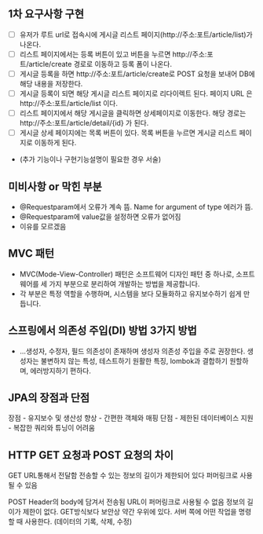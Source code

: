 ## 1차 요구사항 구현
- [ ] 유저가 루트 url로 접속시에 게시글 리스트 페이지(http://주소:포트/article/list)가 나온다.
- [ ] 리스트 페이지에서는 등록 버튼이 있고 버튼을 누르면 http://주소:포트/article/create 경로로 이동하고 등록 폼이 나온다.
- [ ] 게시글 등록을 하면 http://주소:포트/article/create로 POST 요청을 보내어 DB에 해당 내용을 저장한다.
- [ ] 게시글 등록이 되면 해당 게시글 리스트 페이지로 리다이렉트 된다. 페이지 URL 은 http://주소:포트/article/list 이다.
- [ ] 리스트 페이지에서 해당 게시글을 클릭하면 상세페이지로 이동한다. 해당 경로는 http://주소:포트/article/detail/{id} 가 된다.
- [ ] 게시글 상세 페이지에는 목록 버튼이 있다. 목록 버튼을 누르면 게시글 리스트 페이지로 이동하게 된다.

- (추가 기능이나 구현기능설명이 필요한 경우 서술)

## 미비사항 or 막힌 부분
- @Requestparam에서 오류가 계속 뜸.
  Name for argument of type 에러가 뜸.
- @Requestparam에 value값을 설정하면 오류가 없어짐 
- 이유를 모르겠음

## MVC 패턴
- MVC(Mode-View-Controller) 패턴은 소프트웨어 디자인 패턴 중 하나로, 소프트웨어를 세 가지 부분으로 분리하여 개발하는 방법을 제공합니다.
- 각 부분은 특정 역할을 수행하며, 시스템을 보다 모듈화하고 유지보수하기 쉽게 만듭니다.

## 스프링에서 의존성 주입(DI) 방법 3가지 방법
- ...생성자, 수정자, 필드 의존성이 존재하며 생성자 의존성 주입을 주로 권장한다.
  생성자는 불변하지 않는 특성, 테스트하기 원활한 특징, lombok과 결합하기 원할하며, 에러방지하기 편하다.

## JPA의 장점과 단점
장점 - 유지보수 및 생산성 향상
    - 간편한 객체와 매핑
단점 - 제한된 데이터베이스 지원
    - 복잡한 쿼리와 튜닝이 어려움

## HTTP GET 요청과 POST 요청의 차이

GET
URL통해서 전달함
전송할 수 있는 정보의 길이가 제한되어 있다
퍼머링크로 사용될 수 있음

POST
Header의 body에 담겨서 전송됨
URL이 퍼머링크로 사용될 수 없음
정보의 길이가 제한이 없다.
GET방식보다 보안상 약간 우위에 있다.
서버 쪽에 어떤 작업을 명령할 때 사용한다. (데이터의 기록, 삭제, 수정)